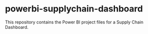 # powerbi-supplychain-dashboard
This repository contains the Power BI project files for a Supply Chain Dashboard.
